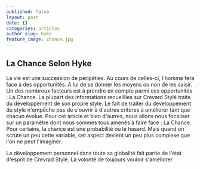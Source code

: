 ```yaml
---
published: false
layout: post
date: {}
categories: articles
author_slug: hyke
feature_image: chance.jpg
---
```

## La Chance Selon Hyke

La vie est une succession de péripéties. Au cours de celles-ci, l'homme fera face à des opportunités. A lui de se donner les moyens ou non de les saisir. Un des nombreux facteurs est à prendre en compte parmi ces opportunités : La Chance. La plupart des informations recueillies sur Crevard Stylé traite du développement de son propre style. Le fait de traiter du développement du style n'empêche pas de s'ouvrir à d'autres critères à améliorer tant que chacun évolue. Pour cet article et bien d'autres, nous allons nous focaliser sur un paramètre dont nous sommes tous amenés à faire face : La Chance.  
Pour certains, la chance est une probabilité ou le hasard. Mais quand on scrute un peu cette variable, cet aspect devient un peu plus complexe que l'on ne peut l'imaginer.

Le développement personnel dans toute sa globalité fait partie de l'état d'esprit de Crevrad Stylé. La volonté de toujours vouloir s'améliorer
